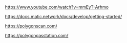 https://www.youtube.com/watch?v=mmEyT-Arhmo

https://docs.matic.network/docs/develop/getting-started/

https://polygonscan.com/

https://polygongasstation.com/

